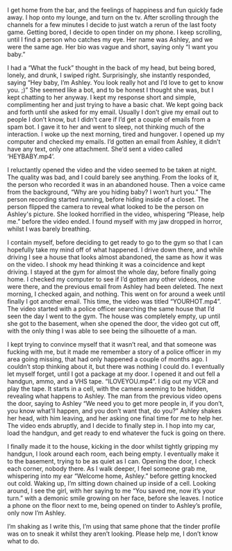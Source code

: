  

I get home from the bar, and the feelings of happiness and fun quickly fade away. I hop onto my lounge, and turn on the tv. After scrolling through the channels for a few minutes I decide to just watch a rerun of the last footy game. Getting bored, I decide to open tinder on my phone. I keep scrolling, until I find a person who catches my eye. Her name was Ashley, and we were the same age. Her bio was vague and short, saying only “I want you baby.” 

I had a “What the fuck” thought in the back of my head, but being bored, lonely, and drunk, I swiped right. Surprisingly, she instantly responded, saying “Hey baby, I’m Ashley. You look really hot and I’d love to get to know you. ;)” She seemed like a bot, and to be honest I thought she was, but I kept chatting to her anyway. I kept my response short and simple, complimenting her and just trying to have a basic chat. We kept going back and forth until she asked for my email. Usually I don’t give my email out to people I don’t know, but I didn’t care if I’d get a couple of emails from a spam bot. I gave it to her and went to sleep, not thinking much of the interaction. I woke up the next morning, tired and hungover. I opened up my computer and checked my emails. I’d gotten an email from Ashley, it didn’t have any text, only one attachment. She’d sent a video called ‘HEYBABY.mp4’. 

I reluctantly opened the video and the video seemed to be taken at night. The quality was bad, and I could barely see anything. From the looks of it, the person who recorded it was in an abandoned house. Then a voice came from the background, “Why are you hiding baby? I won’t hurt you.” The person recording started running, before hiding inside of a closet. The person flipped the camera to reveal what looked to be the person on Ashley's picture. She looked horrified in the video, whispering “Please, help me.” before the video ended. I found myself with my jaw dropped in horror, whilst I was barely breathing. 

I contain myself, before deciding to get ready to go to the gym so that I can hopefully take my mind off of what happened. I drive down there, and while driving I see a house that looks almost abandoned, the same as how it was on the video. I shook my head thinking it was a coincidence and kept driving. I stayed at the gym for almost the whole day, before finally going home. I checked my computer to see if I’d gotten any other videos, none were there, and the previous email from Ashley had been deleted. The next morning, I checked again, and nothing. This went on for around a week until finally I got another email. This time, the video was titled “YOURHOT.mp4”. The video started with a police officer searching the same house that I’d seen the day I went to the gym. The house was completely empty, up until she got to the basement, when she opened the door, the video got cut off, with the only thing I was able to see being the silhouette of a man. 

I kept trying to convince myself that it wasn’t real, and that someone was fucking with me, but it made me remember a story of a police officer in my area going missing, that had only happened a couple of months ago. I couldn’t stop thinking about it, but there was nothing I could do. I eventually let myself forget, until I got a package at my door. I opened it and out fell a handgun, ammo, and a VHS tape. “ILOVEYOU.mp4”. I dig out my VCR and play the tape. It starts in a cell, with the camera seeming to be hidden, revealing what happens to Ashley. The man from the previous video opens the door, saying to Ashley “We need you to get more people in, if you don’t, you know what’ll happen, and you don’t want that, do you?” Ashley shakes her head, with him leaving, and her asking one final time for me to help her. The video ends abruptly, and I decide to finally step in. I hop into my car, load the handgun, and get ready to end whatever the fuck is going on there.

I finally made it to the house, kicking in the door whilst tightly gripping my handgun, I look around each room, each being empty. I eventually make it to the basement, trying to be as quiet as I can. Opening the door, I check each corner, nobody there. As I walk deeper, I feel someone grab me, whispering into my ear “Welcome home, Ashley.” before getting knocked out cold. Waking up, I’m sitting down chained up inside of a cell. Looking around, I see the girl, with her saying to me “You saved me, now it’s your turn.” with a demonic smile growing on her face, before she leaves. I notice a phone on the floor next to me, being opened on tinder to Ashley’s profile, only now I’m Ashley.

I’m shaking as I write this, I’m using that same phone that the tinder profile was on  to sneak it whilst they aren’t looking. Please help me, I don’t know what to do.